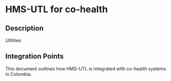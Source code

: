 # HMS-UTL for co-health

## Description

Utilities

## Integration Points

This document outlines how HMS-UTL is integrated with co-health systems in Colombia.
